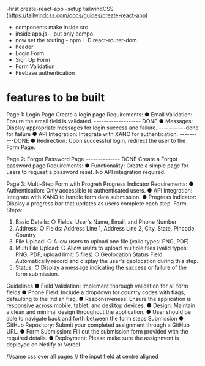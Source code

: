 -first create-react-app
-setup tailwindCSS (https://tailwindcss.com/docs/guides/create-react-app)
- components make inside src
- inside app.js-- put only <Body/> compo
- now set the routing -  npm i -D 
react-router-dom
- header
- Login Form
- Sign Up Form
- Form Validation
- Firebase authentication







# features to be built
Page 1: Login Page
Create a login page
Requirements:
● Email Validation: Ensure the email field is validated. ------------------- DONE
● Messages: Display appropriate messages for login success and failure. -----------done for failure
● API Integration: Integrate with XANO for authentication. ----------DONE
● Redirection: Upon successful login, redirect the user to the Form Page.

Page 2: Forgot Password Page -------------- DONE
Create a Forgot password page
Requirements:
● Functionality: Create a simple page for users to request a password reset. No API
integration required.

Page 3: Multi-Step Form with Progreh Progress Indicator
Requirements:
● Authentication: Only accessible to authenticated users.
● API Integration: Integrate with XANO to handle form data submission.
● Progress Indicator: Display a progress bar that updates as users complete each step.
Form Steps:
1. Basic Details:
○ Fields: User's Name, Email, and Phone Number
2. Address:
○ Fields: Address Line 1, Address Line 2, City, State, Pincode, Country
3. File Upload:
○ Allow users to upload one file (valid types: PNG, PDF)
4. Multi File Upload:
○ Allow users to upload multiple files (valid types: PNG, PDF; upload limit: 5 files)
○ Geolocation Status Field: Automatically record and display the user's geolocation
during this step.
5. Status:
○ Display a message indicating the success or failure of the form submission.

Guidelines
● Field Validation: Implement thorough validation for all form fields
● Phone Field: Include a dropdown for country codes with flags, defaulting to the Indian
flag.
● Responsiveness: Ensure the application is responsive across mobile, tablet, and
desktop devices.
● Design: Maintain a clean and minimal design throughout the application.
● User should be able to navigate back and forth between the form steps
Submission
● GitHub Repository: Submit your completed assignment through a GitHub URL.
● Form Submission: Fill out the submission form provided with the required details.
● Deployment: Please make sure the assignment is deployed on Netlify or Vercel


///same css over all pages
// the input field at centre aligned
